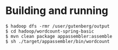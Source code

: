 # Building and running

    $ hadoop dfs -rmr /user/gutenberg/output
    $ cd hadoop/wordcount-spring-basic
    $ mvn clean package appassembler:assemble
    $ sh ./target/appassembler/bin/wordcount

